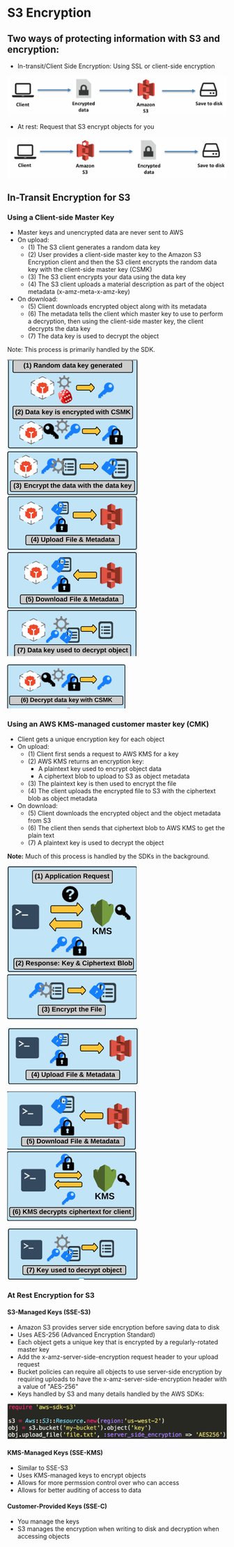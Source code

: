 # S3 Encryption

## Two ways of protecting information with S3 and encryption:

* In-transit/Client Side Encryption: Using SSL or client-side encryption

![](../../../.gitbook/assets/image%20%2833%29.png)

* At rest: Request that S3 encrypt objects for you

![](../../../.gitbook/assets/image%20%2834%29.png)

## In-Transit Encryption for S3

### Using a Client-side Master Key 

* Master keys and unencrypted data are never sent to AWS 
* On upload: 
  * \(1\) The S3 client generates a random data key 
  * \(2\) User provides a client-side master key to the Amazon S3 Encryption client and then the S3 client encrypts the random data key with the client-side master key \(CSMK\) 
  * \(3\) The S3 client encrypts your data using the data key 
  * \(4\) The S3 client uploads a material description as part of the object metadata \(x-amz-meta-x-amz-key\)
* On download: 
  * \(5\) Client downloads encrypted object along with its metadata 
  * \(6\) The metadata tells the client which master key to use to perform a decryption, then using the client-side master key, the client decrypts the data key 
  * \(7\) The data key is used to decrypt the object

Note: This process is primarily handled by the SDK.

![](../../../.gitbook/assets/image%20%2844%29.png)

![](../../../.gitbook/assets/image%20%2829%29.png)

### Using an AWS KMS-managed customer master key \(CMK\) 

* Client gets a unique encryption key for each object 
* On upload: 
  * \(1\) Client first sends a request to AWS KMS for a key 
  * \(2\) AWS KMS returns an encryption key:
    * A plaintext key used to encrypt object data
    * A ciphertext blob to upload to S3 as object metadata
  * \(3\) The plaintext key is then used to encrypt the file
  * \(4\) The client uploads the encrypted file to S3 with the ciphertext blob as object metadata
* On download: 
  * \(5\) Client downloads the encrypted object and the object metadata from S3 
  * \(6\) The client then sends that ciphertext blob to AWS KMS to get the plain text 
  * \(7\) A plaintext key is used to decrypt the object

**Note:** Much of this process is handled by the SDKs in the background.

![](../../../.gitbook/assets/image%20%2812%29.png)

![](../../../.gitbook/assets/image%20%2838%29.png)

![](../../../.gitbook/assets/image%20%286%29.png)

![](../../../.gitbook/assets/image%20%2828%29.png)

### At Rest Encryption for S3

#### S3-Managed Keys \(SSE-S3\)

* Amazon S3 provides server side encryption before saving data to disk 
* Uses AES-256 \(Advanced Encryption Standard\) 
* Each object gets a unique key that is encrypted by a regularly-rotated master key 
* Add the x-amz-server-side-encryption request header to your upload request 
* Bucket policies can require all objects to use server-side encryption by requiring uploads to have the x-amz-server-side-encryption header with a value of "AES-256" 
* Keys handled by S3 and many details handled by the AWS SDKs:

![](../../../.gitbook/assets/image%20%2843%29.png)

#### KMS-Managed Keys \(SSE-KMS\)

* Similar to SSE-S3 
* Uses KMS-managed keys to encrypt objects 
* Allows for more permssion control over who can access 
* Allows for better auditing of access to data

#### Customer-Provided Keys \(SSE-C\)

* You manage the keys 
* S3 manages the encryption when writing to disk and decryption when accessing objects


